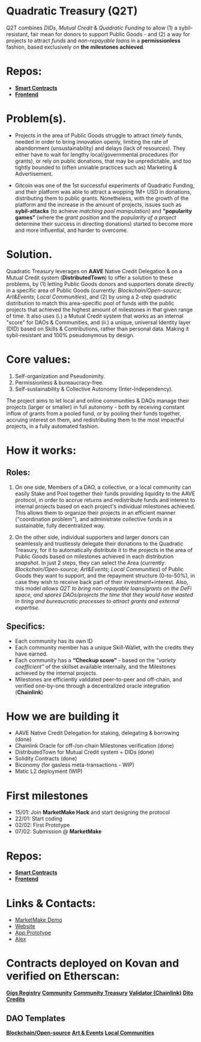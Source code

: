 # Quadratic Treasury (Q2T)
Q2T combines _DIDs_, _Mutual Credit_ & _Quadratic Funding_ to allow (1) a sybil-resistant, fair mean for donors to support Public Goods - and (2) a way for projects to attract _funds_ and _non-repayable loans_ in a **permissionless** fashion, based exclusively on **the milestones achieved**.

# Repos:
- [**Smart Contracts**](https://github.com/Q2T-Fund/Q2T-Fund-contracts)
- [**Frontend**](https://github.com/Q2T-Fund/Q2T-Fund-frontend)

# Problem(s).
- Projects in the area of Public Goods struggle to attract _timely_ funds, needed in order to bring innovation openly, limiting the rate of abandonment (unsustainability) and delays (lack of resources). They either have to wait for lengthy local/governmental procedures (for grants), or rely on public donations, that may be unpredictable, and too tightly bounded to (often unviable practices such as) Marketing & Advertisement.

- Gitcoin was one of the 1st successful experiments of Quadratic Funding, and their platform was able to attract a wopping 1M+ USD in donations, distributing them to public grants. Nonetheless, with the growth of the platform and the increase in the amount of projects, issues such as **sybil-attacks** (to achieve _matching pool manipulation_) and **"popularity games"** (where the _grant position_ and the _popularity of a project_ determine their success in directing donations) started to become more and more influential, and harder to overcome.

# Solution.
Quadratic Treasury leverages on **AAVE** Native Credit Delegation & on a Mutual Credit system (**DistributedTown**) to offer a solution to these problems, by (1) letting Public Goods donors and supporters donate directly in a specific area of Public Goods (currently: _Blockchain/Open-source_; _Art&Events_; _Local Communities_), and (2) by using a 2-step quadratic distribution to match this area-specific pool of funds with the public projects that achieved the highest amount of milestones in that given range of time. It also uses (i.) a Mutual Credit system that works as an internal "score" for DAOs & Communities, and (ii.) a unique, universal Identity layer (DID) based on Skills & Contributions, rather than personal data. Making it sybil-resistant and 100% pseudonymous by design.

# Core values:
1. Self-organization and Pseudonimity.
2. Permissionless & bureaucracy-free.
3. Self-sustainability & Collective Autonomy (Inter-Independency). 

The project aims to let local and online communities & DAOs manage their projects (larger or smaller) in full autonomy - both by receiving constant inflow of grants from a pooled fund, or by pooling their funds together, accruing interest on them, and redistributing them to the most impactful projects, in a fully automated fashion.

# How it works:
## Roles:
1. On one side, Members of a DAO, a collective, or a local community can easily Stake and Pool together their funds providing liquidity to the AAVE protocol, in order to accrue returns and redistribute funds and interest to internal projects based on each project's individual milestones achieved. This allows them to organize their projects in an efficient manner ("coordination problem"), and administrate collective funds in a sustainable, fully decentralized way.

2. On the other side, individual supporters and larger donors can seamlessly and trustlessly delegate their donations to the Quadratic Treasury, for it to automatically distribute it to the projects in the area of Public Goods based on milestones achieved in each distribution _snapshot_. In just 2 steps, they can select the Area (currently: _Blockchain/Open-source_; _Art&Events_; _Local Communities_) of Public Goods they want to support, and the repayment structure (0-to-50%), in case they wish to receive back part of their investment+interest. Also, this model _allows Q2T to bring non-repayable loans/grants on the DeFi space, and spares DAOs/projects the time that they would have wasted in tiring and bureaucratic processes to attract grants and external expertise._

## Specifics:
- Each community has its own ID
- Each community member has a unique Skill-Wallet, with the credits they have earned. 
- Each community has a __“Checkup score”__ - based on the *“variety coefficient”* of the skillset available internally, and the Milestones achieved by the internal projects. 
- Milestones are efficiently validated peer-to-peer and off-chain, and verified one-by-one through a decentralized oracle integration (**Chainlink**)

# How we are building it
- AAVE Native Credit Delegation for staking, delegating & borrowing (done)
- Chainlink Oracle for off-/on-chain Milestones verification (done)
- DistributedTown for Mutual Credit system + DIDs (done)
- Solidity Contracts (done)
- Biconomy (for gasless meta-transactions - WIP) 
- Matic L2 deployment (WIP)

# First milestones
- 15/01: Join __MarketMake Hack__ and start designing the protocol
- 22/01: Start coding
- 02/02: First Prototype
- 07/02: Submission @ __MarketMake__

# Repos:
- [**Smart Contracts**](https://github.com/Q2T-Fund/Q2T-Fund-contracts)
- [**Frontend**](https://github.com/Q2T-Fund/Q2T-Fund-frontend)

# Links & Contacts:
- [MarketMake Demo]()
- [Website](https://q2t.fund)
- [App Prototype](https://app.q2t.fund)
- [Alex](https://t.me/jabyl)

# Contracts deployed on Kovan and verified on Etherscan:
[**Gigs Registry**](https://kovan.etherscan.io/address/0x702fD6F0eb39FA5911106C27b488771C14fa0127#code)
[**Community**](https://kovan.etherscan.io/address/0xb9d61c7D119163598Ae45c2b6c01A9C4607F7984#code)
[**Community Treasury**](https://kovan.etherscan.io/address/0x3CFCae3fe95f555783E13DF1ce6697602608f66D#code)
[**Validator (Chainlink)**](https://kovan.etherscan.io/address/0xBe5a890Ad011709c26c31C11D24b5eCbf4cdC245#code)
[**Dito Credits**](https://kovan.etherscan.io/address/0x847C0b0549bBB4c4327Fa6812cc889fbea162ee0#code)
## DAO Templates
[**Blockchain/Open-source**](https://kovan.etherscan.io/address/0x912261b12Dfcb4f13c8955324870cA21676F6291#code)
[**Art & Events**](https://kovan.etherscan.io/address/0x555c643cbC1119132a0736B6Fe8df2D41a09537f#code)
[**Local Communities**](https://kovan.etherscan.io/address/0x98fF76Dbe4b7E931204788c676FE4D22565f825D#code)
